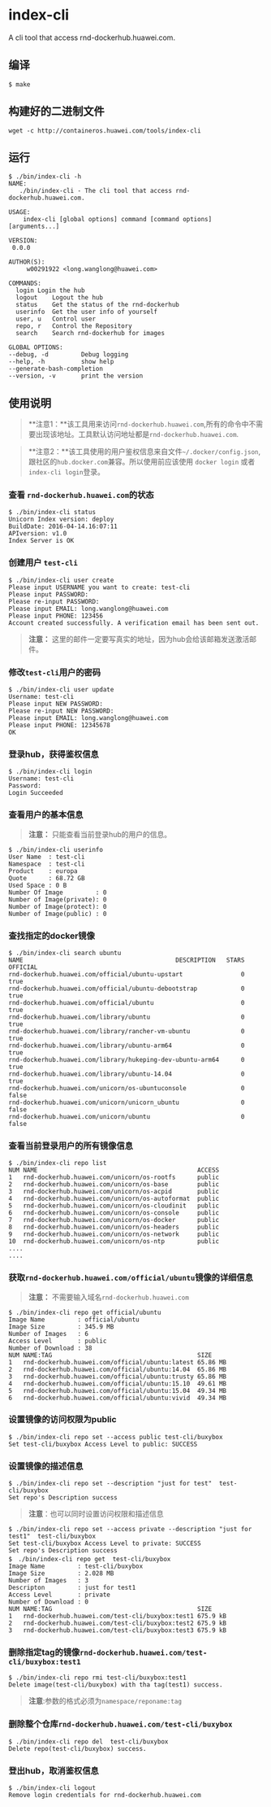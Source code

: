 index-cli
========

A cli tool that access rnd-dockerhub.huawei.com.

## 编译

	$ make

## 构建好的二进制文件

	wget -c http://containeros.huawei.com/tools/index-cli


## 运行

	$ ./bin/index-cli -h
	NAME:
	   ./bin/index-cli - The cli tool that access rnd-dockerhub.huawei.com.
	
	USAGE:
		index-cli [global options] command [command options] [arguments...]
   
	VERSION:
	 0.0.0
	
	AUTHOR(S):
		 w00291922 <long.wanglong@huawei.com> 
   
	COMMANDS:
	  login	Login the hub
	  logout	Logout the hub
	  status	Get the status of the rnd-dockerhub
	  userinfo	Get the user info of yourself
	  user, u	Control user
      repo, r	Control the Repository
      search	Search rnd-dockerhub for images

	GLOBAL OPTIONS:
	--debug, -d			Debug logging
	--help, -h			show help
	--generate-bash-completion	
	--version, -v		print the version

## 使用说明

> **注意1：**该工具用来访问`rnd-dockerhub.huawei.com`,所有的命令中不需要出现该地址。工具默认访问地址都是`rnd-dockerhub.huawei.com`.

> **注意2：**该工具使用的用户鉴权信息来自文件`~/.docker/config.json`,跟社区的`hub.docker.com`兼容。所以使用前应该使用
> `docker login` 或者`index-cli login`登录。


### 查看 `rnd-dockerhub.huawei.com`的状态

	$ ./bin/index-cli status
	Unicorn Index version: deploy
	BuildDate: 2016-04-14.16:07:11
	APIversion: v1.0
	Index Server is OK

### 创建用户 `test-cli`

	$ ./bin/index-cli user create
	Please input USERNAME you want to create: test-cli
	Please input PASSWORD: 
	Please re-input PASSWORD: 
	Please input EMAIL: long.wanglong@huawei.com
	Please input PHONE: 123456
	Account created successfully. A verification email has been sent out.

>  **注意：** 这里的邮件一定要写真实的地址，因为hub会给该邮箱发送激活邮件。

### 修改`test-cli`用户的密码

	$ ./bin/index-cli user update
	Username: test-cli
	Please input NEW PASSWORD: 
	Please re-input NEW PASSWORD: 
	Please input EMAIL: long.wanglong@huawei.com
	Please input PHONE: 12345678
	OK

### 登录hub，获得鉴权信息

	$ ./bin/index-cli login
	Username: test-cli
	Password: 
	Login Succeeded

### 查看用户的基本信息

> **注意：** 只能查看当前登录hub的用户的信息。

	$ ./bin/index-cli userinfo
	User Name  : test-cli
	Namespace  : test-cli
	Product    : europa
	Quote      : 68.72 GB
	Used Space : 0 B
	Number Of Image         : 0
	Number of Image(private): 0
	Number of Image(protect): 0
	Number of Image(public) : 0

### 查找指定的docker镜像

	$ ./bin/index-cli search ubuntu
	NAME								          DESCRIPTION	STARS	OFFICIAL
	rnd-dockerhub.huawei.com/official/ubuntu-upstart				0	true
	rnd-dockerhub.huawei.com/official/ubuntu-debootstrap			0	true
	rnd-dockerhub.huawei.com/official/ubuntu						0	true
	rnd-dockerhub.huawei.com/library/ubuntu							0	true
	rnd-dockerhub.huawei.com/library/rancher-vm-ubuntu				0	true
	rnd-dockerhub.huawei.com/library/ubuntu-arm64					0	true
	rnd-dockerhub.huawei.com/library/hukeping-dev-ubuntu-arm64		0	true
	rnd-dockerhub.huawei.com/library/ubuntu-14.04					0	true
	rnd-dockerhub.huawei.com/unicorn/os-ubuntuconsole				0	false
	rnd-dockerhub.huawei.com/unicorn/unicorn_ubuntu					0	false
	rnd-dockerhub.huawei.com/unicorn/ubuntu							0	false

### 查看当前登录用户的所有镜像信息

	$ ./bin/index-cli repo list
	NUM	NAME											ACCESS
	1	rnd-dockerhub.huawei.com/unicorn/os-rootfs		public
	2	rnd-dockerhub.huawei.com/unicorn/os-base		public
	3	rnd-dockerhub.huawei.com/unicorn/os-acpid		public
	4	rnd-dockerhub.huawei.com/unicorn/os-autoformat  public
	5	rnd-dockerhub.huawei.com/unicorn/os-cloudinit   public
	6	rnd-dockerhub.huawei.com/unicorn/os-console		public
	7	rnd-dockerhub.huawei.com/unicorn/os-docker		public
	8	rnd-dockerhub.huawei.com/unicorn/os-headers		public
	9	rnd-dockerhub.huawei.com/unicorn/os-network		public
	10	rnd-dockerhub.huawei.com/unicorn/os-ntp			public
    ....
	....

### 获取`rnd-dockerhub.huawei.com/official/ubuntu`镜像的详细信息

> **注意：** 不需要输入域名`rnd-dockerhub.huawei.com`


	$ ./bin/index-cli repo get official/ubuntu
	Image Name         : official/ubuntu
	Image Size         : 345.9 MB
	Number of Images   : 6
	Access Level       : public
	Number of Download : 38
	NUM	NAME:TAG										SIZE
	1	rnd-dockerhub.huawei.com/official/ubuntu:latest	65.86 MB
	2	rnd-dockerhub.huawei.com/official/ubuntu:14.04	65.86 MB
	3	rnd-dockerhub.huawei.com/official/ubuntu:trusty	65.86 MB
	4	rnd-dockerhub.huawei.com/official/ubuntu:15.10	49.61 MB
	5	rnd-dockerhub.huawei.com/official/ubuntu:15.04	49.34 MB
	6	rnd-dockerhub.huawei.com/official/ubuntu:vivid	49.34 MB

### 设置镜像的访问权限为public

	$ ./bin/index-cli repo set --access public test-cli/buxybox 
	Set test-cli/buxybox Access Level to public: SUCCESS

### 设置镜像的描述信息

	$ ./bin/index-cli repo set --description "just for test"  test-cli/buxybox
	Set repo's Description success


> **注意**：也可以同时设置访问权限和描述信息

	$ ./bin/index-cli repo set --access private --description "just for test1"  test-cli/buxybox 
	Set test-cli/buxybox Access Level to private: SUCCESS
	Set repo's Description success
	$　./bin/index-cli repo get  test-cli/buxybox 
	Image Name         : test-cli/buxybox
	Image Size         : 2.028 MB
	Number of Images   : 3
	Descripton         : just for test1
	Access Level       : private
	Number of Download : 0
	NUM	NAME:TAG										SIZE
	1	rnd-dockerhub.huawei.com/test-cli/buxybox:test1	675.9 kB
	2	rnd-dockerhub.huawei.com/test-cli/buxybox:test2	675.9 kB
	3	rnd-dockerhub.huawei.com/test-cli/buxybox:test3	675.9 kB

### 删除指定tag的镜像`rnd-dockerhub.huawei.com/test-cli/buxybox:test1`

	$ ./bin/index-cli repo rmi test-cli/buxybox:test1
	Delete image(test-cli/buxybox) with tha tag(test1) success.

> **注意**:参数的格式必须为`namespace/reponame:tag`

### 删除整个仓库`rnd-dockerhub.huawei.com/test-cli/buxybox`

	$ ./bin/index-cli repo del  test-cli/buxybox
	Delete repo(test-cli/buxybox) success.

### 登出hub，取消鉴权信息

	$ ./bin/index-cli logout
    Remove login credentials for rnd-dockerhub.huawei.com
